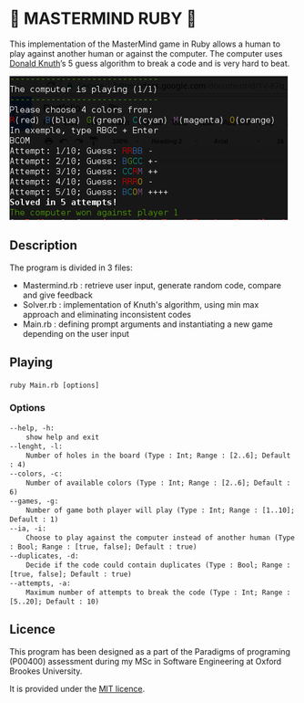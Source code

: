 # 💎 MASTERMIND RUBY 💎

This implementation of the MasterMind game in Ruby allows a human to play against
another human or against the computer. The computer uses [Donald Knuth](https://en.wikipedia.org/wiki/Donald_Knuth)’s 5 guess algorithm to
break a code and is very hard to beat.

 ![solved](images/solved.png)

## Description

The program is divided in 3 files:
- Mastermind.rb : retrieve user input, generate random code, compare and
give feedback
- Solver.rb : implementation of Knuth's algorithm, using min max approach and
eliminating inconsistent codes
- Main.rb : defining prompt arguments and instantiating a new game depending on the user input

## Playing

`ruby Main.rb [options]`

### Options

```
--help, -h:
    show help and exit
--lenght, -l:
    Number of holes in the board (Type : Int; Range : [2..6]; Default : 4)
--colors, -c:
    Number of available colors (Type : Int; Range : [2..6]; Default : 6)
--games, -g:
    Number of game both player will play (Type : Int; Range : [1..10]; Default : 1)
--ia, -i:
    Choose to play against the computer instead of another human (Type : Bool; Range : [true, false]; Default : true)
--duplicates, -d:
    Decide if the code could contain duplicates (Type : Bool; Range : [true, false]; Default : true)
--attempts, -a:
    Maximum number of attempts to break the code (Type : Int; Range : [5..20]; Default : 10)
```


## Licence

This program has been designed as a part of the Paradigms of programing (P00400) assessment during my MSc in Software Engineering at Oxford Brookes University.

It is provided under the [MIT licence](https://github.com/MathersMax/mastermind-rb/blob/master/LICENSE).